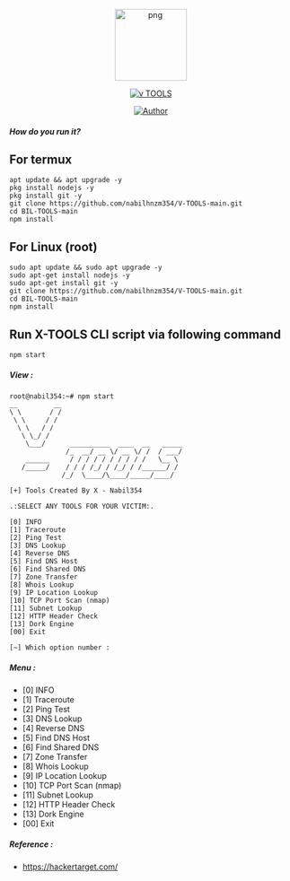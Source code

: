 <p align="center">
<img src="https://avatars.githubusercontent.com/u/76636460?v=4" alt="png" width="128" height="128"/>
</p>
<p align="center">
<a href="#"><img title="v TOOLS" src="https://img.shields.io/badge/V TOOLS-green?colorA=%23ff0000&colorB=%23017e40&style=for-the-badge"></a>
</p>
<p align="center">
<a href="https://github.com/nabilhnzm354"><img title="Author" src="https://img.shields.io/badge/Author-X Nabil354-red.svg?style=for-the-badge&logo=github"></a>
</p>

##### How do you run it?

## For termux
```
apt update && apt upgrade -y
pkg install nodejs -y
pkg install git -y
git clone https://github.com/nabilhnzm354/V-TOOLS-main.git
cd BIL-TOOLS-main
npm install
```

## For Linux (root)
```
sudo apt update && sudo apt upgrade -y
sudo apt-get install nodejs -y
sudo apt-get install git -y
git clone https://github.com/nabilhnzm354/V-TOOLS-main.git
cd BIL-TOOLS-main
npm install
```

## Run X-TOOLS CLI script via following command
```
npm start
```

 ##### View :

```
root@nabil354:~# npm start
__         __
\ \       / / 
 \ \     / /  
  \ \   / / 
   \ \_/ / 
    \___/      __________  ____  __   _____
              /_  __/ __ \/ __ \/ /  / ___/
    ______     / / / / / / / / / /   \__ \ 
   /_____/    / / / /_/ / /_/ / /______/ / 
             /_/  \____/\____/_____/____/ 
                                                 
[+] Tools Created By X - Nabil354

.:SELECT ANY TOOLS FOR YOUR VICTIM:.

[0] INFO
[1] Traceroute
[2] Ping Test
[3] DNS Lookup
[4] Reverse DNS
[5] Find DNS Host
[6] Find Shared DNS
[7] Zone Transfer
[8] Whois Lookup
[9] IP Location Lookup
[10] TCP Port Scan (nmap)
[11] Subnet Lookup
[12] HTTP Header Check
[13] Dork Engine
[00] Exit

[~] Which option number : 
```

##### Menu :
* [0] INFO
* [1] Traceroute
* [2] Ping Test
* [3] DNS Lookup
* [4] Reverse DNS
* [5] Find DNS Host
* [6] Find Shared DNS
* [7] Zone Transfer
* [8] Whois Lookup
* [9] IP Location Lookup
* [10] TCP Port Scan (nmap)
* [11] Subnet Lookup
* [12] HTTP Header Check
* [13] Dork Engine
* [00] Exit


##### Reference :

* https://hackertarget.com/
